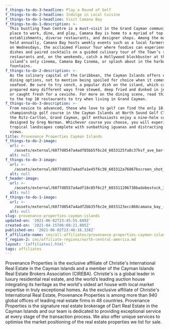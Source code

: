 ```yaml
---
f_things-to-do-3-headline: Play a Round of Golf
f_things-to-do-2-headline: Indulge in Local Cuisine
f_things-to-do-1-headline: Visit Camana Bay
f_things-to-do-1-description: >-
  This bustling Town Centre is a must-visit in the Grand Cayman community. As a
  place to work, dine, and play, Camana Bay is home to a myriad of top business
  establishments, diverse restaurants, and designer shops. Among the many events
  held annually, Camana Bay hosts weekly events such as a local farmers market
  on Wednesdays, the acclaimed Flavour Tour where foodies can experience various
  dishes and paired cocktails on a guided culinary tour of the Town’s signature
  restaurants and, on the weekends, catch a Hollywood blockbuster at the
  island’s only cinema, Camana Bay Cinema, or splash about in the harbourfront
  fountains.
f_things-to-do-2-description: >-
  As the culinary capital of the Caribbean, the Cayman Islands offers endless
  dining options, not to mention being spoiled for choice when it comes to
  seafood. Be sure to try conch, a popular dish on the island, which can be
  prepared many different ways from stewed, deep fried and dunked in jerk sauce,
  or caught fresh for a ceviche. For more on the dining scene, read this guide
  to the top 10 restaurants to try when living in Grand Cayman.
f_things-to-do-3-description: >-
  From novice to advanced, those who love to golf can find the only 18-hole
  championship golf course in the Cayman Islands at North Sound Golf Club. At
  the Ritz-Carlton, Grand Cayman, golf enthusiasts enjoy a nine-hole course
  designed by Greg Norman. Whichever course you choose, you will experience lush
  tropical landscapes complete with sunbathing iguanas and distracting water
  views.
title: Provenance Properties Cayman Islands
f_things-to-do-2-image:
  url: >-
    /assets/external/6077d8547a4adf85bb5f6c2d_6033125fa8c37ksf_ave_bar-be12830f.jpeg
  alt: null
f_things-to-do-3-image:
  url: >-
    /assets/external/6077d8557a4adfa1e45f6c30_603312a76867bscreen_shot_2020-06-29_at_3.57.42_PM-1.jpeg
  alt: null
f_header-image:
  url: >-
    /assets/external/6077d8557a4adf18c05f6c2f_603311206738badobestock_181955127.jpeg
  alt: null
f_things-to-do-1-image:
  url: >-
    /assets/external/6077d8547a4adf2bb35f6c2e_6033123ecc868camana_bay_-_town_centre_-_the_crescent_fountain_4-523f9e6a.jpeg
  alt: null
slug: provenance-properties-cayman-islands
updated-on: '2021-06-02T23:45:55.689Z'
created-on: '2021-04-15T06:08:21.805Z'
published-on: '2021-06-02T23:48:16.338Z'
f_affiliate-name: cms/all-affiliates/provenance-properties-cayman-islands-2.md
f_region-2: cms/affiliate-regions/north-central-america.md
layout: '[affiliates].html'
tags: affiliates
---
```


Provenance Properties is the exclusive affiliate of Christie's International Real Estate in the Cayman Islands and a member of the Cayman Islands Real Estate Brokers Association (CIREBA). Christie's is a global leader in luxury residential real estate, and the world’s leading auction house integrating its heritage as the world's oldest art house with local market expertise in truly exceptional homes. As the exclusive affiliate of Christie's International Real Estate, Provenance Properties is among more than 940 global offices of leading real estate firms in 48 countries. Provenance Properties is the signature real estate brokerage of Dart Real Estate in the Cayman Islands and our team is dedicated to providing exceptional service at every stage of the transaction process. We also offer unique services to optimise the market positioning of the real estate properties we list for sale.
